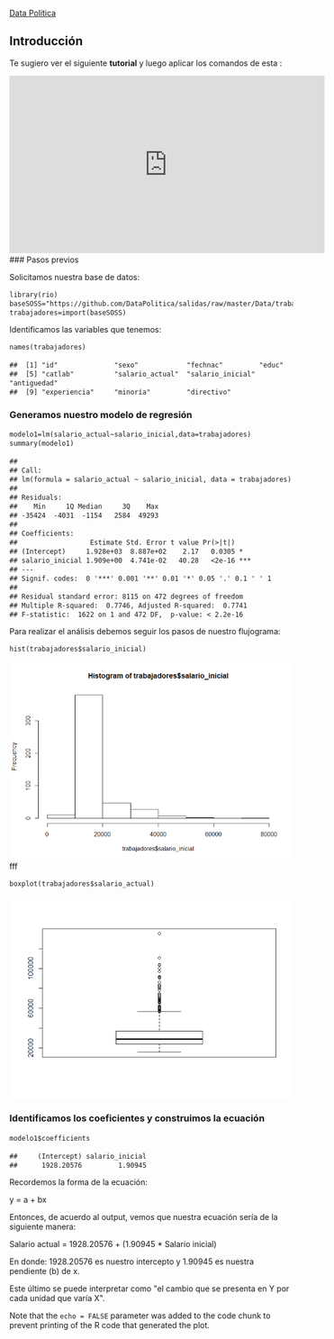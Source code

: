 [Data
Política](https://www.youtube.com/channel/UCjsP5ejsSyUchRl2oA96J3A)

Introducción
------------

Te sugiero ver el siguiente **tutorial** y luego aplicar los comandos de
esta :

<iframe width="560" height="315" src="https://www.youtube.com/embed/-p02G7NXlSk" frameborder="0" allow="accelerometer; autoplay; encrypted-media; gyroscope; picture-in-picture" allowfullscreen>
</iframe>
### Pasos previos

Solicitamos nuestra base de datos:

    library(rio)
    baseSOSS="https://github.com/DataPolitica/salidas/raw/master/Data/trabajadores.sav"
    trabajadores=import(baseSOSS)

Identificamos las variables que tenemos:

    names(trabajadores)

    ##  [1] "id"              "sexo"            "fechnac"         "educ"           
    ##  [5] "catlab"          "salario_actual"  "salario_inicial" "antiguedad"     
    ##  [9] "experiencia"     "minoría"         "directivo"

### Generamos nuestro modelo de regresión

    modelo1=lm(salario_actual~salario_inicial,data=trabajadores)
    summary(modelo1)

    ## 
    ## Call:
    ## lm(formula = salario_actual ~ salario_inicial, data = trabajadores)
    ## 
    ## Residuals:
    ##    Min     1Q Median     3Q    Max 
    ## -35424  -4031  -1154   2584  49293 
    ## 
    ## Coefficients:
    ##                  Estimate Std. Error t value Pr(>|t|)    
    ## (Intercept)     1.928e+03  8.887e+02    2.17   0.0305 *  
    ## salario_inicial 1.909e+00  4.741e-02   40.28   <2e-16 ***
    ## ---
    ## Signif. codes:  0 '***' 0.001 '**' 0.01 '*' 0.05 '.' 0.1 ' ' 1
    ## 
    ## Residual standard error: 8115 on 472 degrees of freedom
    ## Multiple R-squared:  0.7746, Adjusted R-squared:  0.7741 
    ## F-statistic:  1622 on 1 and 472 DF,  p-value: < 2.2e-16

Para realizar el análisis debemos seguir los pasos de nuestro
flujograma:

    hist(trabajadores$salario_inicial)

![Histrogramita](r1_files/figure-markdown_strict/unnamed-chunk-4-1.png)
fff

    boxplot(trabajadores$salario_actual)

![](r1_files/figure-markdown_strict/unnamed-chunk-5-1.png)

### Identificamos los coeficientes y construimos la ecuación

    modelo1$coefficients

    ##     (Intercept) salario_inicial 
    ##      1928.20576         1.90945

Recordemos la forma de la ecuación:

y = a + bx

Entonces, de acuerdo al output, vemos que nuestra ecuación sería de la
siguiente manera:

Salario actual = 1928.20576 + (1.90945 \* Salario inicial)

En donde: 1928.20576 es nuestro intercepto y 1.90945 es nuestra
pendiente (b) de x.

Este último se puede interpretar como "el cambio que se presenta en Y
por cada unidad que varía X".

Note that the `echo = FALSE` parameter was added to the code chunk to
prevent printing of the R code that generated the plot.
